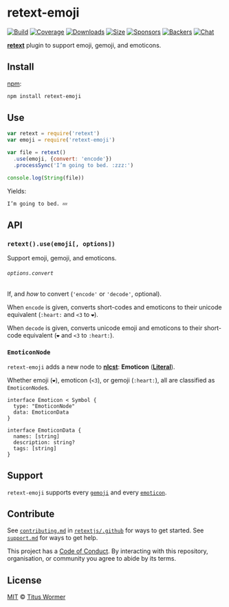 # retext-emoji

[![Build][build-badge]][build]
[![Coverage][coverage-badge]][coverage]
[![Downloads][downloads-badge]][downloads]
[![Size][size-badge]][size]
[![Sponsors][sponsors-badge]][collective]
[![Backers][backers-badge]][collective]
[![Chat][chat-badge]][chat]

[**retext**][retext] plugin to support emoji, gemoji, and emoticons.

## Install

[npm][]:

```sh
npm install retext-emoji
```

## Use

```js
var retext = require('retext')
var emoji = require('retext-emoji')

var file = retext()
  .use(emoji, {convert: 'encode'})
  .processSync('I’m going to bed. :zzz:')

console.log(String(file))
```

Yields:

```txt
I’m going to bed. 💤
```

## API

### `retext().use(emoji[, options])`

Support emoji, gemoji, and emoticons.

###### `options.convert`

If, and *how* to convert (`'encode'` or `'decode'`, optional).

When `encode` is given, converts short-codes and emoticons to their unicode
equivalent (`:heart:` and `<3` to `❤️`).

When `decode` is given, converts unicode emoji and emoticons to their short-code
equivalent (`❤️` and `<3` to `:heart:`).

### `EmoticonNode`

`retext-emoji` adds a new node to [**nlcst**][nlcst]:
**Emoticon** ([**Literal**][literal]).

Whether emoji (`❤️`), emoticon (`<3`), or gemoji (`:heart:`), all are classified
as `EmoticonNode`s.

```idl
interface Emoticon < Symbol {
  type: "EmoticonNode"
  data: EmoticonData
}

interface EmoticonData {
  names: [string]
  description: string?
  tags: [string]
}
```

## Support

`retext-emoji` supports every [`gemoji`][gemoji] and every
[`emoticon`][emoticon].

## Contribute

See [`contributing.md`][contributing] in [`retextjs/.github`][health] for ways
to get started.
See [`support.md`][support] for ways to get help.

This project has a [Code of Conduct][coc].
By interacting with this repository, organisation, or community you agree to
abide by its terms.

## License

[MIT][license] © [Titus Wormer][author]

<!-- Definitions -->

[build-badge]: https://img.shields.io/travis/retextjs/retext-emoji.svg

[build]: https://travis-ci.org/retextjs/retext-emoji

[coverage-badge]: https://img.shields.io/codecov/c/github/retextjs/retext-emoji.svg

[coverage]: https://codecov.io/github/retextjs/retext-emoji

[downloads-badge]: https://img.shields.io/npm/dm/retext-emoji.svg

[downloads]: https://www.npmjs.com/package/retext-emoji

[size-badge]: https://img.shields.io/bundlephobia/minzip/retext-emoji.svg

[size]: https://bundlephobia.com/result?p=retext-emoji

[sponsors-badge]: https://opencollective.com/unified/sponsors/badge.svg

[backers-badge]: https://opencollective.com/unified/backers/badge.svg

[collective]: https://opencollective.com/unified

[chat-badge]: https://img.shields.io/badge/chat-spectrum-7b16ff.svg

[chat]: https://spectrum.chat/unified/retext

[npm]: https://docs.npmjs.com/cli/install

[health]: https://github.com/retextjs/.github

[contributing]: https://github.com/retextjs/.github/blob/master/contributing.md

[support]: https://github.com/retextjs/.github/blob/master/support.md

[coc]: https://github.com/retextjs/.github/blob/master/code-of-conduct.md

[license]: license

[author]: https://wooorm.com

[retext]: https://github.com/retextjs/retext

[nlcst]: https://github.com/syntax-tree/nlcst

[literal]: https://github.com/syntax-tree/nlcst#literal

[gemoji]: https://github.com/wooorm/gemoji/blob/master/support.md

[emoticon]: https://github.com/wooorm/emoticon/blob/master/support.md

